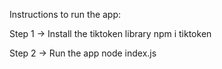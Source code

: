 Instructions to run the app:

Step 1 -> Install the tiktoken library
npm i tiktoken

Step 2 -> Run the app
node index.js
